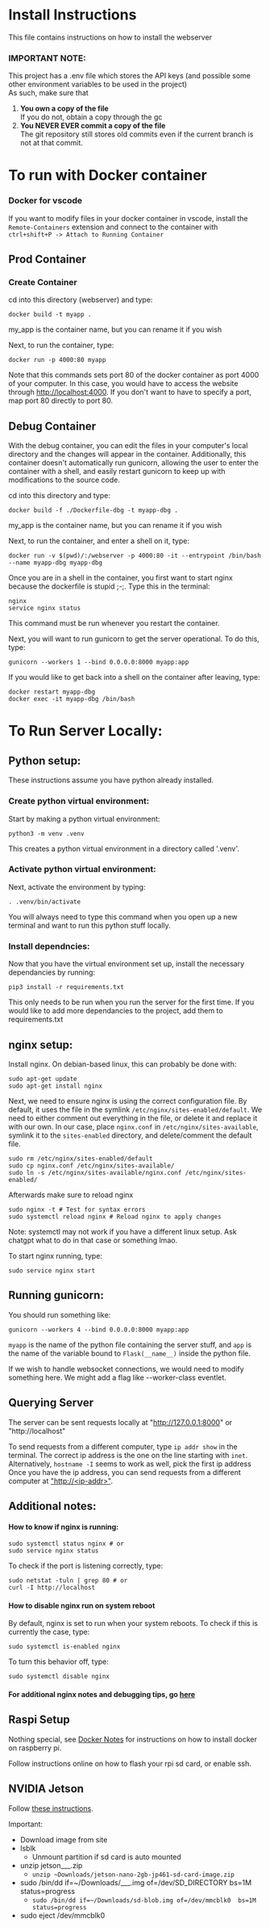 # Install Instructions

This file contains instructions on how to install the webserver

### IMPORTANT NOTE:
This project has a .env file which stores the API keys (and possible some other environment variables to be used in the project)\
As such, make sure that 
1. **You own a copy of the file**\
If you do not, obtain a copy through the gc
2. **You NEVER EVER commit a copy of the file**\
The git repository still stores old commits even if the current branch is not at that commit.


# To run with Docker container

### Docker for vscode
If you want to modify files in your docker container in vscode, install the `Remote-Containers` extension and connect to the container with `ctrl+shift+P -> Attach to Running Container`

## Prod Container

### Create Container

cd into this directory (webserver) and type:
```
docker build -t myapp .
```
my_app is the container name, but you can rename it if you wish

Next, to run the container, type:
```
docker run -p 4000:80 myapp
```
Note that this commands sets port 80 of the docker container as port 4000 of your computer. In this case, you would have to access the website through [http://localhost:4000](http://localhost:4000). If you don't want to have to specify a port, map port 80 directly to port 80.


## Debug Container

With the debug container, you can edit the files in your computer's local directory and the changes will appear in the container. Additionally, this container doesn't automatically run gunicorn, allowing the user to enter the container with a shell, and easily restart gunicorn to keep up with modifications to the source code.

cd into this directory and type:
```
docker build -f ./Dockerfile-dbg -t myapp-dbg .
```
my_app is the container name, but you can rename it if you wish

Next, to run the container, and enter a shell on it, type:
```
docker run -v $(pwd)/:/webserver -p 4000:80 -it --entrypoint /bin/bash --name myapp-dbg myapp-dbg
```

Once you are in a shell in the container, you first want to start nginx because the dockerfile is stupid ;-;. Type this in the terminal:
```
nginx
service nginx status 
```
This command must be run whenever you restart the container.

Next, you will want to run gunicorn to get the server operational. To do this, type: 
```
gunicorn --workers 1 --bind 0.0.0.0:8000 myapp:app
```

If you would like to get back into a shell on the container after leaving, type:
```
docker restart myapp-dbg
docker exec -it myapp-dbg /bin/bash 
```


# To Run Server Locally:

## Python setup:

These instructions assume you have python already installed.

### Create python virtual environment:

Start by making a python virtual environment:
```
python3 -m venv .venv
```
This creates a python virtual environment in a directory called '.venv'.

### Activate python virtual environment:
Next, activate the environment by typing:
```
. .venv/bin/activate
```
You will always need to type this command when you open up a new terminal and want to run this python stuff locally.

### Install dependncies:

Now that you have the virtual environment set up, install the necessary dependancies by running:
```
pip3 install -r requirements.txt
```
This only needs to be run when you run the server for the first time. If you would like to add more dependancies to the project, add them to requirements.txt

## nginx setup:

Install nginx. On debian-based linux, this can probably be done with:
```
sudo apt-get update
sudo apt-get install nginx
```

Next, we need to ensure nginx is using the correct configuration file. By default, it uses the file in the symlink `/etc/nginx/sites-enabled/default`. We need to either comment out everything in the file, or delete it and replace it with our own. In our case, place `nginx.conf` in `/etc/nginx/sites-available`, symlink it to the `sites-enabled` directory, and delete/comment the default file.
```
sudo rm /etc/nginx/sites-enabled/default
sudo cp nginx.conf /etc/nginx/sites-available/
sudo ln -s /etc/nginx/sites-available/nginx.conf /etc/nginx/sites-enabled/
```

Afterwards make sure to reload nginx
```
sudo nginx -t # Test for syntax errors
sudo systemctl reload nginx # Reload nginx to apply changes
```
Note: systemctl may not work if you have a different linux setup. Ask chatgpt what to do in that case or something lmao.

To start nginx running, type:
```
sudo service nginx start
```

## Running gunicorn:

You should run something like:
```
gunicorn --workers 4 --bind 0.0.0.0:8000 myapp:app
```
`myapp` is the name of the python file containing the server stuff, and `app` is the name of the variable bound to `Flask(__name__)` inside the python file.

If we wish to handle websocket connections, we would need to modify something here. We might add a flag like --worker-class eventlet.

## Querying Server
The server can be sent requests locally at "http://127.0.0.1:8000" or "http://localhost"

To send requests from a different computer, type `ip addr show` in the terminal. The correct ip address is the one on the line starting with `inet`.\
Alternatively, `hostname -I` seems to work as well, pick the first ip address\
Once you have the ip address, you can send requests from a different computer at ["http://\<ip-addr\>"](http://<ip-addr>). 


## Additional notes:
#### How to know if nginx is running:
```
sudo systemctl status nginx # or
sudo service nginx status
```
To check if the port is listening correctly, type:
```
sudo netstat -tuln | grep 80 # or
curl -I http://localhost
```

#### How to disable nginx run on system reboot
By default, nginx is set to run when your system reboots. To check if this is currently the case, type:
```
sudo systemctl is-enabled nginx
```

To turn this behavior off, type:
```
sudo systemctl disable nginx
```

#### For additional nginx notes and debugging tips, go [here](./notes/nginx_notes.md)


## Raspi Setup

Nothing special, see [Docker Notes](./docker_commands.md) for instructions on how to install docker on raspberry pi.

Follow instructions online on how to flash your rpi sd card, or enable ssh.

## NVIDIA Jetson

Follow [these instructions](https://developer.nvidia.com/embedded/learn/get-started-jetson-nano-2gb-devkit).

Important:
- Download image from site
- lsblk
  - Unmount partition if sd card is auto mounted
- unzip jetson___.zip
  - `unzip ~Downloads/jetson-nano-2gb-jp461-sd-card-image.zip`
- sudo /bin/dd if=~/Downloads/___.img of=/dev/SD_DIRECTORY bs=1M status=progress
  - `sudo /bin/dd if=~/Downloads/sd-blob.img of=/dev/mmcblk0  bs=1M status=progress`
- sudo eject /dev/mmcblk0

